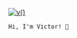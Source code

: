 [![v()](https://user-images.githubusercontent.com/8026741/166133592-d1dc1a71-01e4-435e-bf1f-339ceec385e1.svg)](https://klaver.me/victor)

`Hi, I'm Victor! 👋`
